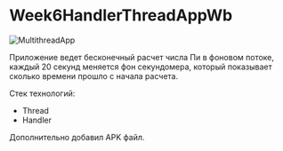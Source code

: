 # Week6HandlerThreadAppWb
![MultithreadApp](https://user-images.githubusercontent.com/100588670/178143889-d163ff93-8690-4210-8cdf-735732e3323f.png)

Приложение ведет бесконечный расчет числа Пи в фоновом потоке, каждый 20 секунд меняется фон секундомера, который показывает сколько времени прошло с начала расчета.

Стек технологий:
 - Thread
 - Handler

Дополнительно добавил APK файл.
